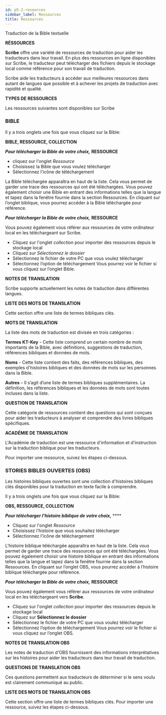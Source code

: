 ```yaml
---
id: p5-2-resources
sidebar_label: Ressources
title: Ressources
---
```


Traduction de la Bible textuelle

**RÉSSOURCES**

**Scribe** offre une variété de ressources de traduction pour aider les traducteurs dans leur travail. En plus des ressources en ligne disponibles sur Scribe, le traducteur peut télécharger des fichiers depuis le stockage local comme référence pour son travail de traduction.

Scribe aide les traducteurs à accéder aux meilleures ressources dans autant de langues que possible et à achever les projets de traduction avec rapidité et qualité.


**TYPES DE RESSOURCES**

Les ressources suivantes sont disponibles sur Scribe

<h3>BIBLE</h3>

Il y a trois onglets une fois que vous cliquez sur la Bible:

**BIBLE, RESSOURCE, COLLECTION**

**<i>Pour télécharger la Bible de votre choix,</i>**  **RESSOURCE**
- cliquez sur l'onglet *Ressource*
- Choisissez la Bible que vous voulez télécharger
- Sélectionnez l'icône de téléchargement

La Bible téléchargée apparaîtra en haut de la liste. Cela vous permet de garder une trace des ressources qui ont été téléchargées. Vous pouvez également choisir une Bible en entrant des informations telles que la langue et tapez dans la fenêtre fournie dans la section Ressources. En cliquant sur l’onglet biblique, vous pourrez accéder à la Bible téléchargée pour référence.

**<i>Pour télécharger la Bible de votre choix,</i>**  **RESSOURCE**

Vous pouvez également vous référer aux ressources de votre ordinateur local en les téléchargeant sur Scribe.
- Cliquez sur l'onglet *collection* pour importer des ressources depuis le stockage local
- Cliquez sur *Sélectionnez le dossier*
- Sélectionnez le fichier de votre PC que vous voulez télécharger
- Sélectionnez l’option de téléchargement Vous pourrez voir le fichier si vous cliquez sur l’onglet Bible.


**NOTES DE TRANSLATION**

Scribe supporte actuellement les notes de traduction dans différentes langues.

**LISTE DES MOTS DE TRANSLATION**

Cette section offre une liste de termes bibliques clés.

**MOTS DE TRANSLATION**

La liste des mots de traduction est divisée en trois catégories :

**Termes KT-Key** - Cette liste comprend un certain nombre de mots importants de la Bible, avec définitions, suggestions de traduction, références bibliques et données de mots.

**Noms** - Cette liste contient des faits, des références bibliques, des exemples d'histoires bibliques et des données de mots sur les personnes dans la Bible.

**Autres** – Il s’agit d’une liste de termes bibliques supplémentaires. La définition, les références bibliques et les données de mots sont toutes incluses dans la liste.

**QUESTION DE TRANSLATION**

Cette catégorie de ressources contient des questions qui sont conçues pour aider les traducteurs à analyser et comprendre des livres bibliques spécifiques.

**ACADÉMIE DE TRANSLATION**

L'Académie de traduction est une ressource d'information et d'instruction sur la traduction biblique pour les traducteurs.

<!-- <video controls src="/assets/resource-types.mov" width="100%" type="video/mov"> -->

Pour importer une ressource, suivez les étapes ci-dessous.


<!-- <video controls src="/assets/import-resources.mov" width="100%" type="video/mov"> -->




<h3>STORIES BIBLES OUVERTES (OBS)</h3>

Les histoires bibliques ouvertes sont une collection d'histoires bibliques clés disponibles pour la traduction en texte facile à comprendre.

Il y a trois onglets une fois que vous cliquez sur la Bible:

**OBS, RESSOURCE, COLLECTION**

**<i>Pour télécharger l'histoire biblique de votre choix,</i>** ****

- Cliquez sur l'onglet *Ressource*
- Choisissez l'histoire que vous souhaitez télécharger
- Sélectionnez l'icône de téléchargement

L'histoire biblique téléchargée apparaîtra en haut de la liste. Cela vous permet de garder une trace des ressources qui ont été téléchargées. Vous pouvez également choisir une histoire biblique en entrant des informations telles que la langue et tapez dans la fenêtre fournie dans la section Ressources. En cliquant sur l’onglet OBS, vous pourrez accéder à l’histoire biblique téléchargée pour référence.

**<i>Pour télécharger la Bible de votre choix,</i>**  **RESSOURCE**

Vous pouvez également vous référer aux ressources de votre ordinateur local en les téléchargeant vers **Scribe**.

- Cliquez sur l'onglet *collection* pour importer des ressources depuis le stockage local
- Cliquez sur **Sélectionnez le dossier**
- Sélectionnez le fichier de votre PC que vous voulez télécharger
- Sélectionnez l’option de téléchargement Vous pourrez voir le fichier si vous cliquez sur l’onglet OBS.

**NOTES DE TRANSLATION OBS**

Les notes de traduction d'OBS fournissent des informations interprétatives sur les histoires pour aider les traducteurs dans leur travail de traduction.

**QUESTIONS DE TRANSLATION OBS**

Ces questions permettent aux traducteurs de déterminer si le sens voulu est clairement communiqué au public.

**LISTE DES MOTS DE TRANSLATION OBS**

Cette section offre une liste de termes bibliques clés. Pour importer une ressource, suivez les étapes ci-dessous.
<p> </p>

<!-- <video controls src="/assets/adding-resources.mov" width="100%" type="video/mov"> -->
